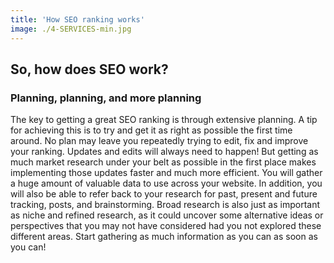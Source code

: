 ```yaml
---
title: 'How SEO ranking works'
image: ./4-SERVICES-min.jpg
---
```


## **So, how does SEO work?**

### **Planning, planning, and more planning**

The key to getting a great SEO ranking is through extensive planning. A tip for achieving this is to try and get it as right as possible the first time around. No plan may leave you repeatedly trying to edit, fix and improve your ranking. Updates and edits will always need to happen! But getting as much market research under your belt as possible in the first place makes implementing those updates faster and much more efficient. You will gather a huge amount of valuable data to use across your website. In addition, you will also be able to refer back to your research for past, present and future tracking, posts, and brainstorming. Broad research is also just as important as niche and refined research, as it could uncover some alternative ideas or perspectives that you may not have considered had you not explored these different areas. Start gathering as much information as you can as soon as you can!
